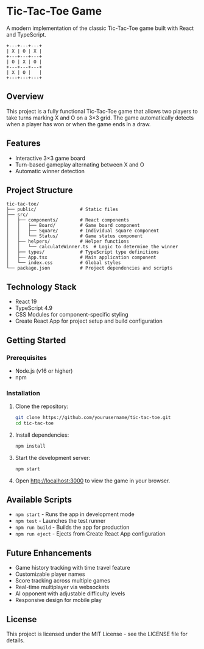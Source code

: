 # Tic-Tac-Toe Game

A modern implementation of the classic Tic-Tac-Toe game built with React and TypeScript.

```
+---+---+---+
| X | O | X |
+---+---+---+
| O | X | O |
+---+---+---+
| X | O |   |
+---+---+---+
```

## Overview

This project is a fully functional Tic-Tac-Toe game that allows two players to take turns marking X and O on a 3×3 grid. The game automatically detects when a player has won or when the game ends in a draw.

## Features

- Interactive 3×3 game board
- Turn-based gameplay alternating between X and O
- Automatic winner detection

## Project Structure

```
tic-tac-toe/
├── public/                # Static files
├── src/
│   ├── components/        # React components
│   │   ├── Board/         # Game board component
│   │   ├── Square/        # Individual square component
│   │   └── Status/        # Game status component
│   ├── helpers/           # Helper functions
│   │   └── calculateWinner.ts  # Logic to determine the winner
│   ├── types/             # TypeScript type definitions
│   ├── App.tsx            # Main application component
│   └── index.css          # Global styles
└── package.json           # Project dependencies and scripts
```

## Technology Stack

- React 19
- TypeScript 4.9
- CSS Modules for component-specific styling
- Create React App for project setup and build configuration

## Getting Started

### Prerequisites

- Node.js (v16 or higher)
- npm

### Installation

1. Clone the repository:

   ```bash
   git clone https://github.com/yourusername/tic-tac-toe.git
   cd tic-tac-toe
   ```

2. Install dependencies:

   ```bash
   npm install
   ```

3. Start the development server:

   ```bash
   npm start
   ```

4. Open [http://localhost:3000](http://localhost:3000) to view the game in your browser.

## Available Scripts

- `npm start` - Runs the app in development mode
- `npm test` - Launches the test runner
- `npm run build` - Builds the app for production
- `npm run eject` - Ejects from Create React App configuration

## Future Enhancements

- Game history tracking with time travel feature
- Customizable player names
- Score tracking across multiple games
- Real-time multiplayer via websockets
- AI opponent with adjustable difficulty levels
- Responsive design for mobile play

## License

This project is licensed under the MIT License - see the LICENSE file for details.

